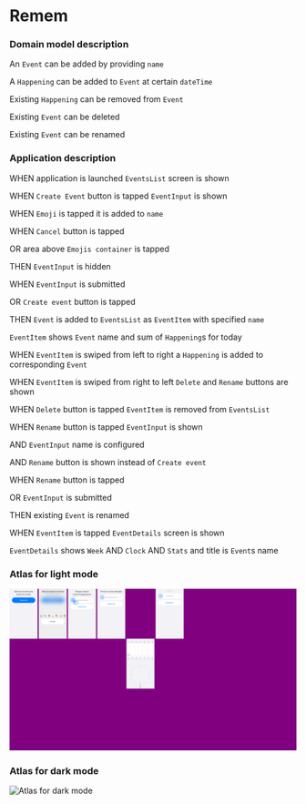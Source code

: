 # Remem

### Domain model description

An `Event` can be added by providing `name`

A `Happening` can be added to `Event` at certain `dateTime`

Existing `Happening` can be removed from `Event`

Existing `Event` can be deleted

Existing `Event` can be renamed

### Application description

WHEN application is launched `EventsList` screen is shown

WHEN `Create Event` button is tapped `EventInput` is shown

WHEN `Emoji` is tapped it is added to `name`
  
WHEN `Cancel` button is tapped
 
OR area above `Emojis container` is tapped
 
THEN `EventInput` is hidden

WHEN `EventInput` is submitted

OR `Create event` button is tapped

THEN `Event` is added to `EventsList` as `EventItem` with specified `name`

`EventItem` shows `Event` name and sum of `Happening`s for today

WHEN `EventItem` is swiped from left to right a `Happening` is added to corresponding `Event`

WHEN `EventItem` is swiped from right to left `Delete` and `Rename` buttons are shown

WHEN `Delete` button is tapped `EventItem` is removed from `EventsList`

WHEN `Rename` button is tapped `EventInput` is shown
  
AND `EventInput` name is configured
  
AND `Rename` button is shown instead of `Create event`

WHEN `Rename` button is tapped

OR `EventInput` is submitted

THEN existing `Event` is renamed

WHEN `EventItem` is tapped `EventDetails` screen is shown

`EventDetails` shows `Week` AND `Clock` AND `Stats` and title is `Event`s name

### Atlas for light mode

![Atlas for light mode](/Tests/Snapshots/Images_64/Atlas/test05_eventsListBasicFlow@2x.png)

### Atlas for dark mode

![Atlas for dark mode](/Tests/Snapshots/Images_64/Atlas/test05_eventsListBasicFlow_dark@2x.png)
